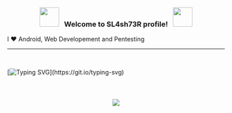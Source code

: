 
<h3 align="center">
  <img src="https://media.tenor.com/sPEBnofCEzQAAAAi/fee-fairy.gif" width="45">
  &nbsp; Welcome to SL4sh73R profile! &nbsp;
  <img src="https://media.tenor.com/sPEBnofCEzQAAAAi/fee-fairy.gif" width="45">
</h3>


 I ❤ Android, Web Developement and Pentesting
 

---

<br>
 
[![Typing SVG](https://readme-typing-svg.demolab.com?font=Fira+Code&pause=500&color=F76A92&width=435&lines=Thank+You+!;See+You+Again!;Bye+Bye+!;Are+u+still+reading!)](https://git.io/typing-svg)

<br>
<h3 align="center">
   <img src="https://media.tenor.com/ASG0GwwWfPYAAAAC/vaporwave-cowboy-bebop.gif" x "width="640px">
</h3>  
   


    
